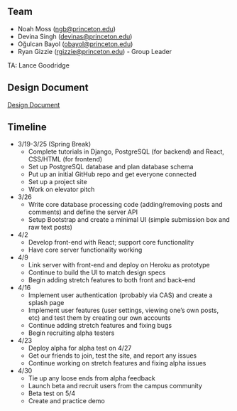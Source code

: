 ## Team
* Noah Moss (ngb@princeton.edu)  
* Devina Singh (devinas@princeton.edu)  
* Oğulcan Bayol (obayol@princeton.edu)  
* Ryan Gizzie (rgizzie@princeton.edu) - Group Leader 

TA: Lance Goodridge

## Design Document
[Design Document](https://docs.google.com/document/d/1O8IU8MvJzNO1VNn3uFWB5d6HNoiGz2s87-BDtsRXxH0/edit?usp=sharing)

## Timeline
* 3/19-3/25 (Spring Break)  
  * Complete tutorials in Django, PostgreSQL (for backend) and React, CSS/HTML (for frontend)  
  * Set up PostgreSQL database and plan database schema  
  * Put up an initial GitHub repo and get everyone connected  
  * Set up a project site  
  * Work on elevator pitch  
* 3/26
  * Write core database processing code (adding/removing posts and comments) and define the server API
  * Setup Bootstrap and create a minimal UI (simple submission box and raw text posts)
* 4/2
  * Develop front-end with React; support core functionality
  * Have core server functionality working
* 4/9
  * Link server with front-end and deploy on Heroku as prototype
  * Continue to build the UI to match design specs
  * Begin adding stretch features to both front and back-end
* 4/16
  * Implement user authentication (probably via CAS) and create a splash page
  * Implement user features (user settings, viewing one’s own posts, etc) and test them by creating our own accounts
  * Continue adding stretch features and fixing bugs
  * Begin recruiting alpha testers
* 4/23
  * Deploy alpha for alpha test on 4/27
  * Get our friends to join, test the site, and report any issues
  * Continue working on stretch features and fixing alpha issues
* 4/30
  * Tie up any loose ends from alpha feedback
  * Launch beta and recruit users from the campus community
  * Beta test on 5/4
  * Create and practice demo
